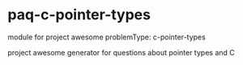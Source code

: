 # paq-c-pointer-types
module for project awesome problemType: c-pointer-types

project awesome generator for questions about pointer types and C

